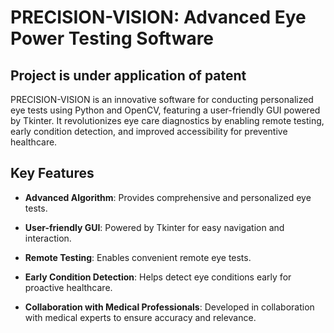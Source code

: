 # PRECISION-VISION: Advanced Eye Power Testing Software

## Project is under application of patent
PRECISION-VISION is an innovative software for conducting personalized eye tests using Python and OpenCV, featuring a user-friendly GUI powered by Tkinter. It revolutionizes eye care diagnostics by enabling remote testing, early condition detection, and improved accessibility for preventive healthcare.

## Key Features

- **Advanced Algorithm**: Provides comprehensive and personalized eye tests.
  
- **User-friendly GUI**: Powered by Tkinter for easy navigation and interaction.
  
- **Remote Testing**: Enables convenient remote eye tests.
  
- **Early Condition Detection**: Helps detect eye conditions early for proactive healthcare.
  
- **Collaboration with Medical Professionals**: Developed in collaboration with medical experts to ensure accuracy and relevance.

